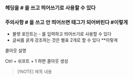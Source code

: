 ### 헤딩을 # 을 쓰고 띄어쓰기로 사용할 수 있다
### 주의사항 # 을 쓰고 안 띄어쓰면 태그가 되어버린다 #이렇게 
- 불렛 포인트는 - 를 입력하고 띄어쓰기로 사용할 수 있다
- 글씨를 굵게 강조하는 것은 별표 2개로 할 수 있다 **이렇게

콜아웃 설명

Ctrl + 쉬프트 + 1 하면 콜아웃 생성
> [!NOTE] 제목
> 내용
